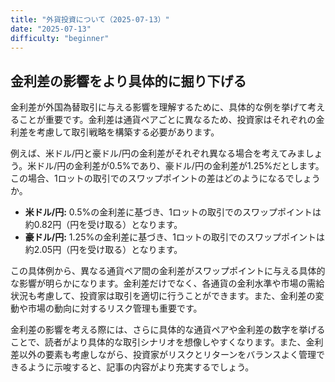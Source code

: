 ```yaml
---
title: "外貨投資について（2025-07-13）"
date: "2025-07-13"
difficulty: "beginner"
---
```


## 金利差の影響をより具体的に掘り下げる

金利差が外国為替取引に与える影響を理解するために、具体的な例を挙げて考えることが重要です。金利差は通貨ペアごとに異なるため、投資家はそれぞれの金利差を考慮して取引戦略を構築する必要があります。

例えば、米ドル/円と豪ドル/円の金利差がそれぞれ異なる場合を考えてみましょう。米ドル/円の金利差が0.5%であり、豪ドル/円の金利差が1.25%だとします。この場合、1ロットの取引でのスワップポイントの差はどのようになるでしょうか。

- **米ドル/円:** 0.5%の金利差に基づき、1ロットの取引でのスワップポイントは約0.82円（円を受け取る）となります。
- **豪ドル/円:** 1.25%の金利差に基づき、1ロットの取引でのスワップポイントは約2.05円（円を受け取る）となります。

この具体例から、異なる通貨ペア間の金利差がスワップポイントに与える具体的な影響が明らかになります。金利差だけでなく、各通貨の金利水準や市場の需給状況も考慮して、投資家は取引を適切に行うことができます。また、金利差の変動や市場の動向に対するリスク管理も重要です。

金利差の影響を考える際には、さらに具体的な通貨ペアや金利差の数字を挙げることで、読者がより具体的な取引シナリオを想像しやすくなります。また、金利差以外の要素も考慮しながら、投資家がリスクとリターンをバランスよく管理できるように示唆すると、記事の内容がより充実するでしょう。
